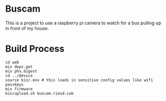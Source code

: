 # Buscam

This is a project to use a raspberry pi camera to watch for a bus pulling up in front of my house.

# Build Process

```
cd web
mix deps.get
mix phx.digest
cd ../device
source bin/.env # this loads in sensitive config values like wifi passkeys
mix firmware
bin/upload.sh buscam.riesd.com
```
